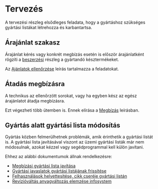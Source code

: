 # Tervezés

A tervezési részleg elsődleges feladata, hogy a gyártáshoz szükséges gyártási listákat létrehozza és karbantartsa.

## Árajánlat szakasz

Árajánlat kérés vagy konkrét megbízás esetén is először árajánlatként rögzíti a [beszerzési](../beszerzes/index.md) részleg a gyártandó késztermékeket.

Az [Ajánlatok ellenőrzése](ajanlatok-ellenorzese.md) leírás tartalmazza a feladatokat.

## Átadás megbízásra

A technikus az ellenőrzött sorokat, vagy ha egyben kész az egész árajánlatot átadja megbízásra.

Ezt végezheti több ütemben is. Ennek elírása a [Megbízás](../ertekesites/megbizas.md) leírásban.

## Gyártás alatt gyártási lista módosítás

Gyártás közben felmerülhetnek problémák, amik érinthetik a gyártási listát is. A gyártási lista javításával viszont az üzemi gyártási listák már nem módosulnak, azokat kézzel vagy segédprogrammal kell külön javítani.

Ehhez az alábbi dokumentumok állnak rendelkezésre:

- [Megbízási gyártási lista javítása](megbizasi-gyartasi-lista-javitasa.md)
- [Gyártási javaslatok gyártási listájának frissítése](gyartasi-javaslatok-gyartasi-listajanak-frissitese.md)
- [Felhasználások helyettesítése, cikk cseréje gyártási listán](cikk-csereje-gyartasi-listan.md)
- [Revízióváltás anyagváltozás elemzése infosystem](../raktarozas/raktarmozgas-igenyles-infosystem.md)